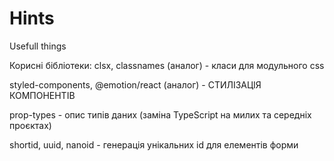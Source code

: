 # Hints
Usefull things

Корисні бібліотеки:
clsx, classnames (аналог) - класи для модульного css

styled-components, @emotion/react (аналог) - СТИЛІЗАЦІЯ КОМПОНЕНТІВ

prop-types - опис типів даних (заміна TypeScript на милих та середніх проєктах)

shortid, uuid, nanoid - генерація унікальних id для елементів форми
